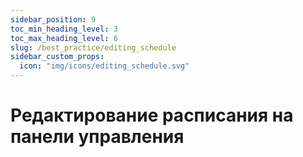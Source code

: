 ```yaml
---
sidebar_position: 9
toc_min_heading_level: 3
toc_max_heading_level: 6
slug: /best_practice/editing_schedule
sidebar_custom_props:
  icon: "img/icons/editing_schedule.svg"
---
```


# Редактирование расписания на панели управления